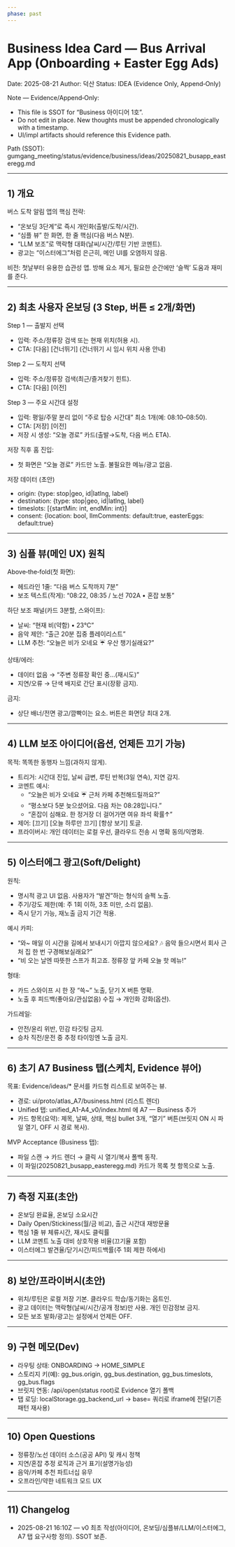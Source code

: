 ```yaml
---
phase: past
---
```


# Business Idea Card — Bus Arrival App (Onboarding + Easter Egg Ads)
Date: 2025-08-21
Author: 덕산
Status: IDEA (Evidence Only, Append‑Only)

Note — Evidence/Append‑Only:
- This file is SSOT for “Business 아이디어 1호”.
- Do not edit in place. New thoughts must be appended chronologically with a timestamp.
- UI/impl artifacts should reference this Evidence path.

Path (SSOT): gumgang_meeting/status/evidence/business/ideas/20250821_busapp_easteregg.md

---

## 1) 개요
버스 도착 알림 앱의 핵심 전략:
- “온보딩 3단계”로 즉시 개인화(출발/도착/시간).
- “심플 뷰” 한 화면, 한 줄 핵심(다음 버스 N분).
- “LLM 보조”로 맥락형 대화(날씨/시간/루틴 기반 코멘트).
- 광고는 “이스터에그”처럼 은근히, 메인 UI를 오염하지 않음.

비전: 첫날부터 유용한 습관성 앱. 방해 요소 제거, 필요한 순간에만 ‘슬쩍’ 도움과 재미를 준다.

---

## 2) 최초 사용자 온보딩 (3 Step, 버튼 ≤ 2개/화면)
Step 1 — 출발지 선택
- 입력: 주소/정류장 검색 또는 현재 위치(허용 시).
- CTA: [다음] [건너뛰기] (건너뛰기 시 임시 위치 사용 안내)

Step 2 — 도착지 선택
- 입력: 주소/정류장 검색(최근/즐겨찾기 힌트).
- CTA: [다음] [이전]

Step 3 — 주요 시간대 설정
- 입력: 평일/주말 분리 없이 “주로 탑승 시간대” 최소 1개(예: 08:10–08:50).
- CTA: [저장] [이전]
- 저장 시 생성: “오늘 경로” 카드(출발→도착, 다음 버스 ETA).

저장 직후 홈 진입:
- 첫 화면은 “오늘 경로” 카드만 노출. 불필요한 메뉴/광고 없음.

저장 데이터 (초안)
- origin: {type: stop|geo, id|latlng, label}
- destination: {type: stop|geo, id|latlng, label}
- timeslots: [{startMin: int, endMin: int}]
- consent: {location: bool, llmComments: default:true, easterEggs: default:true}

---

## 3) 심플 뷰(메인 UX) 원칙
Above‑the‑fold(첫 화면):
- 헤드라인 1줄: “다음 버스 도착까지 7분”
- 보조 텍스트(작게): “08:22, 08:35 / 노선 702A • 혼잡 보통”

하단 보조 패널(카드 3분할, 스와이프):
- 날씨: “현재 비(약함) • 23℃”
- 음악 제안: “출근 20분 집중 플레이리스트”
- LLM 추천: “오늘은 비가 오네요 ☔ 우산 챙기실래요?”

상태/에러:
- 데이터 없음 → “주변 정류장 확인 중…(재시도)”
- 지연/오류 → 단색 배지로 간단 표시(장황 금지).

금지:
- 상단 배너/전면 광고/깜빡이는 요소. 버튼은 화면당 최대 2개.

---

## 4) LLM 보조 아이디어(옵션, 언제든 끄기 가능)
목적: 똑똑한 동행자 느낌(과하지 않게).
- 트리거: 시간대 진입, 날씨 급변, 루틴 반복(3일 연속), 지연 감지.
- 코멘트 예시:
  - “오늘은 비가 오네요 ☔ 근처 카페 추천해드릴까요?”
  - “평소보다 5분 늦으셨어요. 다음 차는 08:28입니다.”
  - “혼잡이 심해요. 한 정거장 더 걸어가면 여유 좌석 확률↑”
- 제어: [끄기] [오늘 하루만 끄기] [항상 보기] 토글.
- 프라이버시: 개인 데이터는 로컬 우선, 클라우드 전송 시 명확 동의/익명화.

---

## 5) 이스터에그 광고(Soft/Delight)
원칙:
- 명시적 광고 UI 없음. 사용자가 “발견”하는 형식의 슬쩍 노출.
- 주기/강도 제한(예: 주 1회 이하, 3초 미만, 소리 없음).
- 즉시 닫기 가능, 재노출 금지 기간 적용.

예시 카피:
- “와~ 매일 이 시간을 길에서 보내시기 아깝지 않으세요? 🎶 음악 들으시면서 회사 근처 집 한 번 구경해보실래요?”
- “비 오는 날엔 따뜻한 스프가 최고죠. 정류장 앞 카페 오늘 핫 메뉴!”

형태:
- 카드 스와이프 시 한 장 “쓱~” 노출, 닫기 X 버튼 명확.
- 노출 후 피드백(좋아요/관심없음) 수집 → 개인화 강화(옵션).

가드레일:
- 안전/윤리 위반, 민감 타깃팅 금지.
- 승차 직전/운전 중 추정 타이밍엔 노출 금지.

---

## 6) 초기 A7 Business 탭(스케치, Evidence 뷰어)
목표: Evidence/ideas/* 문서를 카드형 리스트로 보여주는 뷰.
- 경로: ui/proto/atlas_A7/business.html (리스트 렌더)
- Unified 탭: unified_A1-A4_v0/index.html 에 A7 — Business 추가
- 카드 항목(요약): 제목, 날짜, 상태, 핵심 bullet 3개, “열기” 버튼(브릿지 ON 시 파일 열기, OFF 시 경로 복사).

MVP Acceptance (Business 탭):
- 파일 스캔 → 카드 렌더 → 클릭 시 열기/복사 폴백 동작.
- 이 파일(20250821_busapp_easteregg.md) 카드가 목록 첫 항목으로 노출.

---

## 7) 측정 지표(초안)
- 온보딩 완료율, 온보딩 소요시간
- Daily Open/Stickiness(월/금 비교), 출근 시간대 재방문율
- 핵심 1줄 뷰 체류시간, 재시도 클릭률
- LLM 코멘트 노출 대비 상호작용 비율(끄기율 포함)
- 이스터에그 발견율/닫기시간/피드백률(주 1회 제한 하에서)

---

## 8) 보안/프라이버시(초안)
- 위치/루틴은 로컬 저장 기본. 클라우드 학습/동기화는 옵트인.
- 광고 데이터는 맥락형(날씨/시간/공개 정보)만 사용. 개인 민감정보 금지.
- 모든 보조 발화/광고는 설정에서 언제든 OFF.

---

## 9) 구현 메모(Dev)
- 라우팅 상태: ONBOARDING → HOME_SIMPLE
- 스토리지 키(예): gg_bus.origin, gg_bus.destination, gg_bus.timeslots, gg_bus.flags
- 브릿지 연동: /api/open(status root)로 Evidence 열기 폴백
- 탭 로딩: localStorage.gg_backend_url → base= 쿼리로 iframe에 전달(기존 패턴 재사용)

---

## 10) Open Questions
- 정류장/노선 데이터 소스(공공 API) 및 캐시 정책
- 지연/혼잡 추정 로직과 근거 표기(설명가능성)
- 음악/카페 추천 파트너십 유무
- 오프라인/약한 네트워크 모드 UX

---

## 11) Changelog
- 2025-08-21 16:10Z — v0 최초 작성(아이디어, 온보딩/심플뷰/LLM/이스터에그, A7 탭 요구사항 정의). SSOT 보존.
